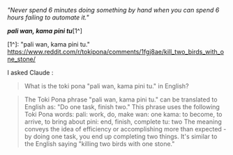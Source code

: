 
*"Never spend 6 minutes doing something by hand when you can spend 6 hours failing to automate it."*

__*pali wan, kama pini tu*__[1^]



[1^]:  "pali wan, kama pini tu."
  https://www.reddit.com/r/tokipona/comments/1fgj8ae/kill_two_birds_with_one_stone/

I asked Claude :

> What is the toki pona "pali wan, kama pini tu." in English?

 > The Toki Pona phrase "pali wan, kama pini tu." can be translated to English as:
 "Do one task, finish two."
 This phrase uses the following Toki Pona words:
 pali: work, do, make
 wan: one
 kama: to become, to arrive, to bring about
 pini: end, finish, complete
 tu: two
 The meaning conveys the idea of efficiency or accomplishing more than expected - by doing one task, you end up completing two things. It's similar to the English saying "killing two birds with one stone."

